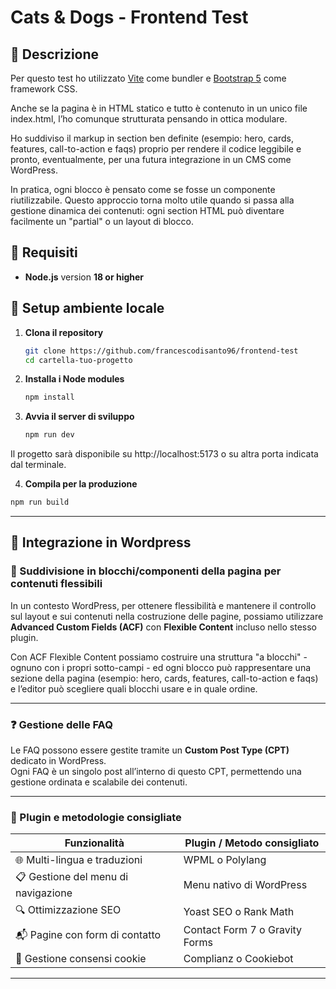 # Cats & Dogs - Frontend Test

## 📌 Descrizione

Per questo test ho utilizzato [Vite](https://vitejs.dev/) come bundler e [Bootstrap 5](https://getbootstrap.com/) come framework CSS.

Anche se la pagina è in HTML statico e tutto è contenuto in un unico file index.html, l’ho comunque strutturata pensando in ottica modulare.

Ho suddiviso il markup in section ben definite (esempio: hero, cards, features, call-to-action e faqs) proprio per rendere il codice leggibile e pronto, eventualmente, per una futura integrazione in un CMS come WordPress.

In pratica, ogni blocco è pensato come se fosse un componente riutilizzabile. Questo approccio torna molto utile quando si passa alla gestione dinamica dei contenuti: ogni section HTML può diventare facilmente un "partial" o un layout di blocco.

## 🔧 Requisiti

- **Node.js** version **18 or higher**

## 🚀 Setup ambiente locale

1. **Clona il repository**

   ```bash
   git clone https://github.com/francescodisanto96/frontend-test
   cd cartella-tuo-progetto

   ```

2. **Installa i Node modules**

   ```bash
   npm install

   ```

3. **Avvia il server di sviluppo**

   ```bash
   npm run dev
   ```

Il progetto sarà disponibile su http://localhost:5173 o su altra porta indicata dal terminale.

4. **Compila per la produzione**

```bash
npm run build

```

---

## 🚀 Integrazione in Wordpress

### 🧩 Suddivisione in blocchi/componenti della pagina per contenuti flessibili

In un contesto WordPress, per ottenere flessibilità e mantenere il controllo sul layout e sui contenuti nella costruzione delle pagine, possiamo utilizzare **Advanced Custom Fields (ACF)** con **Flexible Content** incluso nello stesso plugin.

Con ACF Flexible Content possiamo costruire una struttura "a blocchi" - ognuno con i propri sotto-campi - ed ogni blocco può rappresentare una sezione della pagina (esempio: hero, cards, features, call-to-action e faqs) e l’editor può scegliere quali blocchi usare e in quale ordine.

---

### ❓ Gestione delle FAQ

Le FAQ possono essere gestite tramite un **Custom Post Type (CPT)** dedicato in WordPress.  
Ogni FAQ è un singolo post all’interno di questo CPT, permettendo una gestione ordinata e scalabile dei contenuti.

---

### 🧰 Plugin e metodologie consigliate

| Funzionalità                        | Plugin / Metodo consigliato    |
| ----------------------------------- | ------------------------------ |
| 🌐 Multi-lingua e traduzioni        | WPML o Polylang                |
| 📋 Gestione del menu di navigazione | Menu nativo di WordPress       |
| 🔍 Ottimizzazione SEO               | Yoast SEO o Rank Math          |
| 📬 Pagine con form di contatto      | Contact Form 7 o Gravity Forms |
| 🍪 Gestione consensi cookie         | Complianz o Cookiebot          |

---
